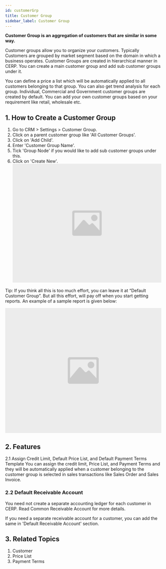 ```yaml
---
id: customerGrp
title: Customer Group
sidebar_label: Customer Group
---
```


**Customer Group is an aggregation of customers that are similar in some way.**

Customer groups allow you to organize your customers. Typically Customers are grouped by market segment based on the domain in which a business operates. Customer Groups are created in hierarchical manner in CERP. You can create a main customer group and add sub customer groups under it.

You can define a price a list which will be automatically applied to all customers belonging to that group. You can also get trend analysis for each group. Individual, Commercial and Government customer groups are created by default. You can add your own customer groups based on your requirement like retail, wholesale etc.

## 1. How to Create a Customer Group

1. Go to CRM > Settings > Customer Group.
1. Click on a parent customer group like 'All Customer Groups'.
1. Click on 'Add Child'.
1. Enter 'Customer Group Name'.
1. Tick 'Group Node' if you would like to add sub customer groups under this.
1. Click on 'Create New'.
   ![image](images/image.jpg)

Tip: If you think all this is too much effort, you can leave it at “Default Customer Group”. But all this effort, will pay off when you start getting reports. An example of a sample report is given below:

![image](images/image.jpg)

## 2. Features

2.1 Assign Credit Limit, Default Price List, and Default Payment Terms Template
You can assign the credit limit, Price List, and Payment Terms and they will be automatically applied when a customer belonging to the customer group is selected in sales transactions like Sales Order and Sales Invoice.

### 2.2 Default Receivable Account

You need not create a separate accounting ledger for each customer in CERP. Read Common Receivable Account for more details.

If you need a separate receivable account for a customer, you can add the same in 'Default Receivable Account' section.

## 3. Related Topics

1. Customer
1. Price List
1. Payment Terms
